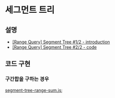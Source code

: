 # 세그먼트 트리
## 설명
- [[Range Query] Segment Tree #1/2 - introduction](https://www.youtube.com/watch?v=075fcq7oCC8)
- [[Range Query] Segment Tree #2/2 - code](https://www.youtube.com/watch?v=ahFB9eCnI6c)

## 코드 구현
### 구간합을 구하는 경우
[segment-tree-range-sum.js](./segment-tree-range-sum.js);